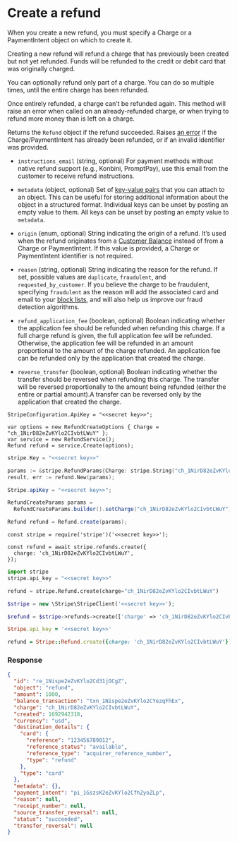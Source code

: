 # Create a refund

When you create a new refund, you must specify a Charge or a PaymentIntent object on which to create it.

Creating a new refund will refund a charge that has previously been created but not yet refunded.
Funds will be refunded to the credit or debit card that was originally charged.

You can optionally refund only part of a charge.
You can do so multiple times, until the entire charge has been refunded.

Once entirely refunded, a charge can’t be refunded again.
This method will raise an error when called on an already-refunded charge,
or when trying to refund more money than is left on a charge.

Returns the `Refund` object if the refund succeeded. Raises [an error](#errors) if the Charge/PaymentIntent has already been refunded, or if an invalid identifier was provided.

- `instructions_email` (string, optional)
  For payment methods without native refund support (e.g., Konbini, PromptPay), use this email from the customer to receive refund instructions.

- `metadata` (object, optional)
  Set of [key-value pairs](https://docs.stripe.com/docs/api/metadata.md) that you can attach to an object. This can be useful for storing additional information about the object in a structured format. Individual keys can be unset by posting an empty value to them. All keys can be unset by posting an empty value to `metadata`.

- `origin` (enum, optional)
  String indicating the origin of a refund. It’s used when the refund originates from a [Customer Balance](https://docs.stripe.com/docs/payments/customer-balance/refunding.md#create-return-dashboard--api) instead of from a Charge or PaymentIntent. If this value is provided, a Charge or PaymentIntent identifier is not required.

- `reason` (string, optional)
  String indicating the reason for the refund. If set, possible values are `duplicate`, `fraudulent`, and `requested_by_customer`. If you believe the charge to be fraudulent, specifying `fraudulent` as the reason will add the associated card and email to your [block lists](https://docs.stripe.com/docs/radar/lists.md), and will also help us improve our fraud detection algorithms.

- `refund_application_fee` (boolean, optional)
  Boolean indicating whether the application fee should be refunded when refunding this charge. If a full charge refund is given, the full application fee will be refunded. Otherwise, the application fee will be refunded in an amount proportional to the amount of the charge refunded. An application fee can be refunded only by the application that created the charge.

- `reverse_transfer` (boolean, optional)
  Boolean indicating whether the transfer should be reversed when refunding this charge. The transfer will be reversed proportionally to the amount being refunded (either the entire or partial amount).A transfer can be reversed only by the application that created the charge.

```dotnet
StripeConfiguration.ApiKey = "<<secret key>>";

var options = new RefundCreateOptions { Charge = "ch_1NirD82eZvKYlo2CIvbtLWuY" };
var service = new RefundService();
Refund refund = service.Create(options);
```

```go
stripe.Key = "<<secret key>>"

params := &stripe.RefundParams{Charge: stripe.String("ch_1NirD82eZvKYlo2CIvbtLWuY")};
result, err := refund.New(params);
```

```java
Stripe.apiKey = "<<secret key>>";

RefundCreateParams params =
  RefundCreateParams.builder().setCharge("ch_1NirD82eZvKYlo2CIvbtLWuY").build();

Refund refund = Refund.create(params);
```

```node
const stripe = require('stripe')('<<secret key>>');

const refund = await stripe.refunds.create({
  charge: 'ch_1NirD82eZvKYlo2CIvbtLWuY',
});
```

```python
import stripe
stripe.api_key = "<<secret key>>"

refund = stripe.Refund.create(charge="ch_1NirD82eZvKYlo2CIvbtLWuY")
```

```php
$stripe = new \Stripe\StripeClient('<<secret key>>');

$refund = $stripe->refunds->create(['charge' => 'ch_1NirD82eZvKYlo2CIvbtLWuY']);
```

```ruby
Stripe.api_key = '<<secret key>>'

refund = Stripe::Refund.create({charge: 'ch_1NirD82eZvKYlo2CIvbtLWuY'})
```

### Response

```json
{
  "id": "re_1Nispe2eZvKYlo2Cd31jOCgZ",
  "object": "refund",
  "amount": 1000,
  "balance_transaction": "txn_1Nispe2eZvKYlo2CYezqFhEx",
  "charge": "ch_1NirD82eZvKYlo2CIvbtLWuY",
  "created": 1692942318,
  "currency": "usd",
  "destination_details": {
    "card": {
      "reference": "123456789012",
      "reference_status": "available",
      "reference_type": "acquirer_reference_number",
      "type": "refund"
    },
    "type": "card"
  },
  "metadata": {},
  "payment_intent": "pi_1GszsK2eZvKYlo2CfhZyoZLp",
  "reason": null,
  "receipt_number": null,
  "source_transfer_reversal": null,
  "status": "succeeded",
  "transfer_reversal": null
}
```